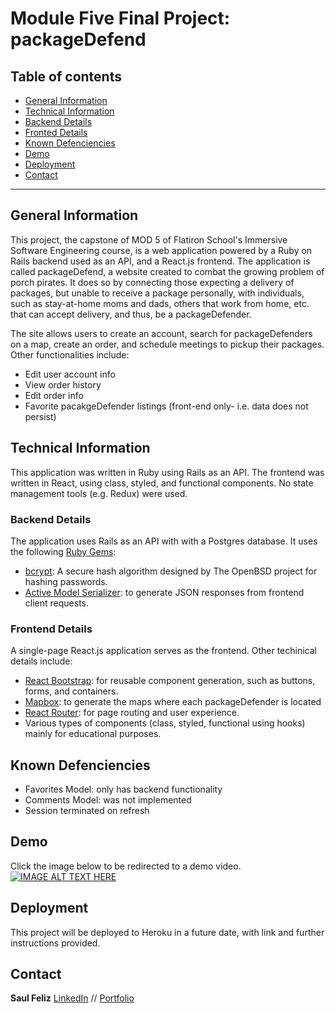 Module Five Final Project: packageDefend
====================================

## Table of contents
* [General Information](#general-information)
* [Technical Information](#technical-information)
* [Backend Details](#backend-details)
* [Fronted Details](#frontend-details)
* [Known Defenciencies](#known-defenciencies)
* [Demo](#demo)
* [Deployment](#deployment)
* [Contact](#contact)

---

## General Information
This project, the capstone of MOD 5 of Flatiron School's Immersive Software Engineering course, is a web application powered by a Ruby on Rails backend used as an API, and a React.js frontend. The application is called packageDefend, a website created to combat the growing problem of porch pirates. It does so by connecting those expecting a delivery of packages, but unable to receive a package personally, with individuals, such as stay-at-home moms and dads, others that work from home, etc. that can accept delivery, and thus, be a packageDefender. 

The site allows users to create an account, search for packageDefenders on a map, create an order, and schedule meetings to pickup their packages. Other functionalities include:

- Edit user account info
- View order history
- Edit order info
- Favorite pacakgeDefender listings (front-end only- i.e. data does not persist)

## Technical Information 

This application was written in Ruby using Rails as an API. The frontend was written in React, using class, styled, and functional components. No state management tools (e.g. Redux) were used. 

### Backend Details 
The application uses Rails as an API with with a Postgres database. It uses the following [Ruby Gems](https://rubygems.org/):

- [bcrypt](https://rubygems.org/gems/bcrypt): A secure hash algorithm designed by The OpenBSD project for hashing passwords.
- [Active Model Serializer](https://rubygems.org/gems/active_model_serializers/versions/0.10.2): to generate JSON responses from frontend client requests. 


### Frontend Details

A single-page React.js application serves as the frontend. Other techinical details include:
- [React Bootstrap](https://react-bootstrap.github.io/): for reusable component generation, such as buttons, forms, and containers.
- [Mapbox](https://www.mapbox.com/): to generate the maps where each packageDefender is located
- [React Router](https://reacttraining.com/react-router/web/guides/quick-start): for page routing and user experience. 
- Various types of components (class, styled, functional using hooks) mainly for educational purposes. 

## Known Defenciencies
- Favorites Model: only has backend functionality
- Comments Model: was not implemented
- Session terminated on refresh



## Demo
Click the image below to be redirected to a demo video.
[![IMAGE ALT TEXT HERE](http://img.youtube.com/vi/hMJTQUrsBmk/0.jpg)](http://www.youtube.com/watch?v=hMJTQUrsBmk)


## Deployment
This project will be deployed to Heroku in a future date, with link and further instructions provided.

## Contact
**Saul Feliz** [LinkedIn](https://www.linkedin.com/in/saul-feliz-ba8bab1/) // [Portfolio](https://saulfeliz.com/)


